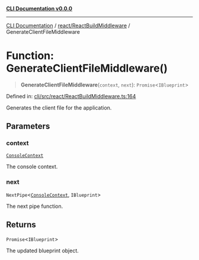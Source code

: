 [**CLI Documentation v0.0.0**](../../../README.md)

***

[CLI Documentation](../../../modules.md) / [react/ReactBuildMiddleware](../README.md) / GenerateClientFileMiddleware

# Function: GenerateClientFileMiddleware()

> **GenerateClientFileMiddleware**(`context`, `next`): `Promise`\<`IBlueprint`\>

Defined in: [cli/src/react/ReactBuildMiddleware.ts:164](https://github.com/stonemjs/cli/blob/9e518a2b8256b5ebc9e0e69a80ac84eb1fb59bf9/src/react/ReactBuildMiddleware.ts#L164)

Generates the client file for the application.

## Parameters

### context

[`ConsoleContext`](../../../declarations/interfaces/ConsoleContext.md)

The console context.

### next

`NextPipe`\<[`ConsoleContext`](../../../declarations/interfaces/ConsoleContext.md), `IBlueprint`\>

The next pipe function.

## Returns

`Promise`\<`IBlueprint`\>

The updated blueprint object.
